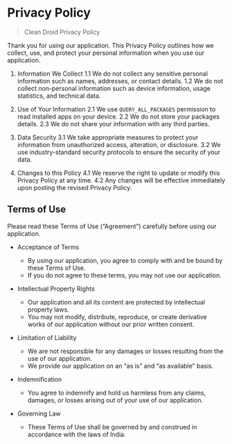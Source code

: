 # Privacy Policy

> Clean Droid Privacy Policy

Thank you for using our application. This Privacy Policy outlines how we collect, use, and protect your personal information when you use our application.

1. Information We Collect
   1.1 We do not collect any sensitive personal information such as names, addresses, or contact details.
   1.2 We do not collect non-personal information such as device information, usage statistics, and technical data.

2. Use of Your Information
   2.1 We use `QUERY_ALL_PACKAGES` permission to read installed apps on your device.
   2.2 We do not store your packages details.
   2.3 We do not share your information with any third parties.

3. Data Security
   3.1 We take appropriate measures to protect your information from unauthorized access, alteration, or disclosure.
   3.2 We use industry-standard security protocols to ensure the security of your data.

4. Changes to this Policy
   4.1 We reserve the right to update or modify this Privacy Policy at any time.
   4.2 Any changes will be effective immediately upon posting the revised Privacy Policy.

## Terms of Use

Please read these Terms of Use (“Agreement”) carefully before using our application.

- Acceptance of Terms

  - By using our application, you agree to comply with and be bound by these Terms of Use.
  - If you do not agree to these terms, you may not use our application.

- Intellectual Property Rights

  - Our application and all its content are protected by intellectual property laws.
  - You may not modify, distribute, reproduce, or create derivative works of our application without our prior written consent.

- Limitation of Liability

  - We are not responsible for any damages or losses resulting from the use of our application.
  - We provide our application on an “as is” and “as available” basis.

- Indemnification

  - You agree to indemnify and hold us harmless from any claims, damages, or losses arising out of your use of our application.

- Governing Law
  - These Terms of Use shall be governed by and construed in accordance with the laws of India.
